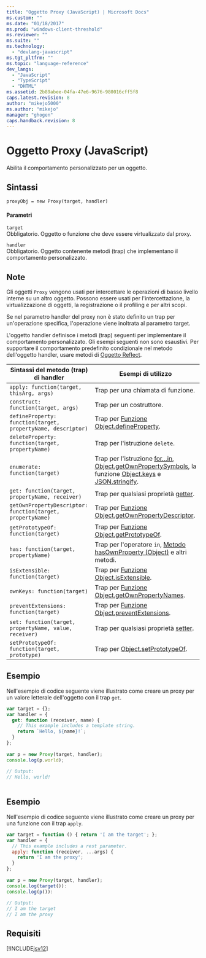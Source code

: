 ```yaml
---
title: "Oggetto Proxy (JavaScript) | Microsoft Docs"
ms.custom: ""
ms.date: "01/18/2017"
ms.prod: "windows-client-threshold"
ms.reviewer: ""
ms.suite: ""
ms.technology: 
  - "devlang-javascript"
ms.tgt_pltfrm: ""
ms.topic: "language-reference"
dev_langs: 
  - "JavaScript"
  - "TypeScript"
  - "DHTML"
ms.assetid: 2b89abee-04fa-47e6-9676-980016cff5f8
caps.latest.revision: 8
author: "mikejo5000"
ms.author: "mikejo"
manager: "ghogen"
caps.handback.revision: 8
---
```

# Oggetto Proxy (JavaScript)
Abilita il comportamento personalizzato per un oggetto.  
  
## Sintassi  
  
```  
proxyObj = new Proxy(target, handler)  
```  
  
#### Parametri  
 `target`  
 Obbligatorio.  Oggetto o funzione che deve essere virtualizzato dal proxy.  
  
 `handler`  
 Obbligatorio.  Oggetto contenente metodi \(trap\) che implementano il comportamento personalizzato.  
  
## Note  
 Gli oggetti `Proxy` vengono usati per intercettare le operazioni di basso livello interne su un altro oggetto.  Possono essere usati per l'intercettazione, la virtualizzazione di oggetti, la registrazione o il profiling e per altri scopi.  
  
 Se nel parametro handler del proxy non è stato definito un trap per un'operazione specifica, l'operazione viene inoltrata al parametro target.  
  
 L'oggetto handler definisce i metodi \(trap\) seguenti per implementare il comportamento personalizzato.  Gli esempi seguenti non sono esaustivi.  Per supportare il comportamento predefinito condizionale nel metodo dell'oggetto handler, usare metodi di [Oggetto Reflect](../../javascript/reference/reflect-object-javascript.md).  
  
|Sintassi del metodo \(trap\) di handler|Esempi di utilizzo|  
|---------------------------------------------|------------------------|  
|`apply: function(target, thisArg, args)`|Trap per una chiamata di funzione.|  
|`construct: function(target, args)`|Trap per un costruttore.|  
|`defineProperty: function(target, propertyName, descriptor)`|Trap per [Funzione Object.defineProperty](../../javascript/reference/object-defineproperty-function-javascript.md).|  
|`deleteProperty: function(target, propertyName)`|Trap per l'istruzione `delete`.|  
|`enumerate: function(target)`|Trap per l'istruzione [for…in](../../javascript/reference/for-dot-dot-dot-in-statement-javascript.md), [Object.getOwnPropertySymbols](../../javascript/reference/object-getownpropertysymbols-function-javascript.md), la funzione [Object.keys](../../javascript/reference/object-keys-function-javascript.md) e [JSON.stringify](../../javascript/reference/json-stringify-function-javascript.md).|  
|`get: function(target, propertyName, receiver)`|Trap per qualsiasi proprietà [getter](../../javascript/creating-objects-javascript.md).|  
|`getOwnPropertyDescriptor: function(target, propertyName)`|Trap per [Funzione Object.getOwnPropertyDescriptor](../../javascript/reference/object-getownpropertydescriptor-function-javascript.md).|  
|`getPrototypeOf: function(target)`|Trap per [Funzione Object.getPrototypeOf](../../javascript/reference/object-getprototypeof-function-javascript.md).|  
|`has: function(target, propertyName)`|Trap per l'operatore `in`, [Metodo hasOwnProperty \(Object\)](../../javascript/reference/hasownproperty-method-object-javascript.md) e altri metodi.|  
|`isExtensible: function(target)`|Trap per [Funzione Object.isExtensible](../../javascript/reference/object-isextensible-function-javascript.md).|  
|`ownKeys: function(target)`|Trap per [Funzione Object.getOwnPropertyNames](../../javascript/reference/object-getownpropertynames-function-javascript.md).|  
|`preventExtensions: function(target)`|Trap per [Funzione Object.preventExtensions](../../javascript/reference/object-preventextensions-function-javascript.md).|  
|`set: function(target, propertyName, value, receiver)`|Trap per qualsiasi proprietà [setter](../../javascript/creating-objects-javascript.md).|  
|`setPrototypeOf: function(target, prototype)`|Trap per [Object.setPrototypeOf](../../javascript/reference/object-setprototypeof-function-javascript.md).|  
  
## Esempio  
 Nell'esempio di codice seguente viene illustrato come creare un proxy per un valore letterale dell'oggetto con il trap `get`.  
  
```javascript  
var target = {};  
var handler = {  
  get: function (receiver, name) {  
    // This example includes a template string.  
    return `Hello, ${name}!`;  
  }  
};  
  
var p = new Proxy(target, handler);  
console.log(p.world);  
  
// Output:  
// Hello, world!  
  
```  
  
## Esempio  
 Nell'esempio di codice seguente viene illustrato come creare un proxy per una funzione con il trap `apply`.  
  
```javascript  
var target = function () { return 'I am the target'; };  
var handler = {  
  // This example includes a rest parameter.  
  apply: function (receiver, ...args) {  
    return 'I am the proxy';  
  }  
};  
  
var p = new Proxy(target, handler);  
console.log(target()):  
console.log(p()):  
  
// Output:  
// I am the target  
// I am the proxy  
```  
  
## Requisiti  
 [!INCLUDE[jsv12](../../javascript/reference/includes/jsv12-md.md)]